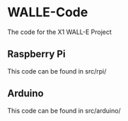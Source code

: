 # WALLE-Code
The code for the X1 WALL-E Project

## Raspberry Pi
This code can be found in src/rpi/

## Arduino
This code can be found in src/arduino/

